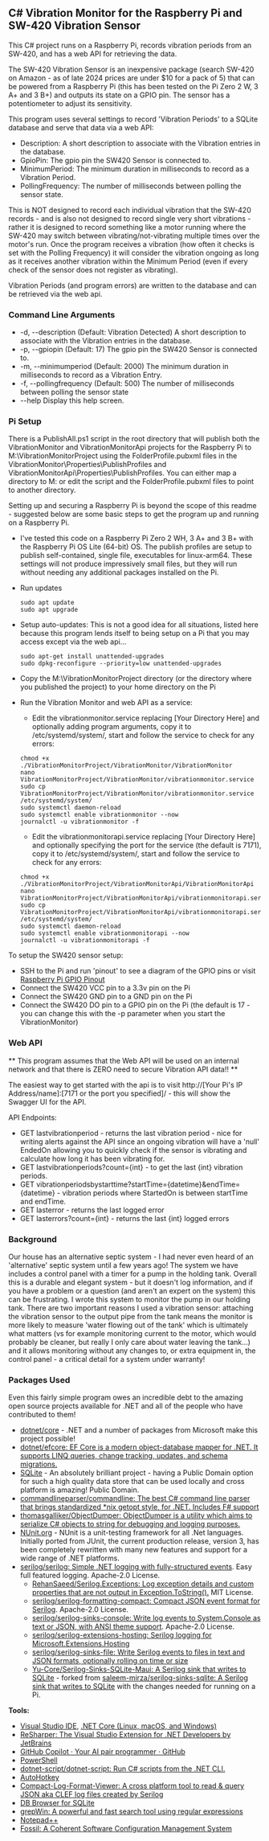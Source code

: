 ## C# Vibration Monitor for the Raspberry Pi and SW-420 Vibration Sensor

This C# project runs on a Raspberry Pi, records vibration periods from an SW-420, and has a web API for retrieving the data.

The SW-420 Vibration Sensor is an inexpensive package (search SW-420 on Amazon - as of late 2024 prices are under $10 for a pack of 5) that can be powered from a Raspberry Pi (this has been tested on the Pi Zero 2 W, 3 A+ and 3 B+) and outputs its state on a GPIO pin. The sensor has a potentiometer to adjust its sensitivity.

This program uses several settings to record 'Vibration Periods' to a SQLite database and serve that data via a web API:
 - Description: A short description to associate with the Vibration entries in the database.
 - GpioPin: The gpio pin the SW420 Sensor is connected to.
 - MinimumPeriod: The minimum duration in milliseconds to record as a Vibration Period.
 - PollingFrequency: The number of milliseconds between polling the sensor state.

This is NOT designed to record each individual vibration that the SW-420 records - and is also not designed to record single very short vibrations - rather it is designed to record something like a motor running where the SW-420 may switch between vibrating/not-vibrating multiple times over the motor's run. Once the program receives a vibration (how often it checks is set with the Polling Frequency) it will consider the vibration ongoing as long as it receives another vibration within the Minimum Period (even if every check of the sensor does not register as vibrating).

Vibration Periods (and program errors) are written to the database and can be retrieved via the web api.

### Command Line Arguments

  - -d, --description         (Default: Vibration Detected) A short description to associate with the Vibration entries in the database.
  - -p, --gpiopin             (Default: 17) The gpio pin the SW420 Sensor is connected to.
  - -m, --minimumperiod       (Default: 2000) The minimum duration in milliseconds to record as a Vibration Entry.
  - -f, --pollingfrequency    (Default: 500) The number of milliseconds between polling the sensor state
  - --help                    Display this help screen.

### Pi Setup

There is a PublishAll.ps1 script in the root directory that will publish both the VibrationMonitor and VibrationMonitorApi projects for the Raspberry Pi to M:\VibrationMonitorProject using the FolderProfile.pubxml files in the VibrationMonitor\Properties\PublishProfiles and VibrationMonitorApi\Properties\PublishProfiles. You can either map a directory to M: or edit the script and the FolderProfile.pubxml files to point to another directory.

Setting up and securing a Raspberry Pi is beyond the scope of this readme - suggested below are some basic steps to get the program up and running on a Raspberry Pi.

 - I've tested this code on a Raspberry Pi Zero 2 WH, 3 A+ and 3 B+ with the Raspberry Pi OS Lite (64-bit) OS. The publish profiles are setup to publish self-contained, single file, executables for linux-arm64. These settings will not produce impressively small files, but they will run without needing any additional packages installed on the Pi.

 - Run updates
	```
	sudo apt update
	sudo apt upgrade
	```

 - Setup auto-updates: This is not a good idea for all situations, listed here because this program lends itself to being setup on a Pi that you may access except via the web api...
	```
	sudo apt-get install unattended-upgrades
	sudo dpkg-reconfigure --priority=low unattended-upgrades
	```
 
 - Copy the M:\VibrationMonitorProject directory (or the directory where you published the project) to your home directory on the Pi

 - Run the Vibration Monitor and web API as a service: 
	- Edit the vibrationmonitor.service replacing [Your Directory Here] and optionally adding program arguments, copy it to /etc/systemd/system/, start and follow the service to check for any errors:
	```
	chmod +x ./VibrationMonitorProject/VibrationMonitor/VibrationMonitor
	nano VibrationMonitorProject/VibrationMonitor/vibrationmonitor.service
	sudo cp VibrationMonitorProject/VibrationMonitor/vibrationmonitor.service /etc/systemd/system/
	sudo systemctl daemon-reload
 	sudo systemctl enable vibrationmonitor --now
	journalctl -u vibrationmonitor -f
	```

	- Edit the vibrationmonitorapi.service replacing [Your Directory Here] and optionally specifying the port for the service (the default is 7171), copy it to /etc/systemd/system/, start and follow the service to check for any errors:
	```
	chmod +x ./VibrationMonitorProject/VibrationMonitorApi/VibrationMonitorApi
	nano VibrationMonitorProject/VibrationMonitorApi/vibrationmonitorapi.service
	sudo cp VibrationMonitorProject/VibrationMonitorApi/vibrationmonitorapi.service /etc/systemd/system/
	sudo systemctl daemon-reload
 	sudo systemctl enable vibrationmonitorapi --now
	journalctl -u vibrationmonitorapi -f
	```

To setup the SW420 sensor setup:
 - SSH to the Pi and run 'pinout' to see a diagram of the GPIO pins or visit [Raspberry Pi GPIO Pinout](https://pinout.xyz/)
 - Connect the SW420 VCC pin to a 3.3v pin on the Pi
 - Connect the SW420 GND pin to a GND pin on the Pi
 - Connect the SW420 DO pin to a GPIO pin on the Pi (the default is 17 - you can change this with the -p parameter when you start the VibrationMonitor)

### Web API

** This program assumes that the Web API will be used on an internal network and that there is ZERO need to secure Vibration API data!! **

The easiest way to get started with the api is to visit http://[Your Pi's IP Address/name]:[7171 or the port you specified]/ - this will show the Swagger UI for the API.

API Endpoints:
 - GET lastvibrationperiod - returns the last vibration period - nice for writing alerts against the API since an ongoing vibration will have a 'null' EndedOn allowing you to quickly check if the sensor is vibrating and calculate how long it has been vibrating for.
 - GET lastvibrationperiods?count={int} - to get the last {int} vibration periods.
 - GET vibrationperiodsbystarttime?startTime={datetime}&endTime={datetime} - vibration periods where StartedOn is between startTime and endTime.
 - GET lasterror - returns the last logged error
 - GET lasterrors?count={int} - returns the last {int} logged errors


### Background

Our house has an alternative septic system - I had never even heard of an 'alternative' septic system until a few years ago! The system we have includes a control panel with a timer for a pump in the holding tank. Overall this is a durable and elegant system - but it doesn't log information, and if you have a problem or a question (and aren't an expert on the system) this can be frustrating. I wrote this system to monitor the pump in our holding tank. There are two important reasons I used a vibration sensor: attaching the vibration sensor to the output pipe from the tank means the monitor is more likely to measure 'water flowing out of the tank' which is ultimately what matters (vs for example monitoring current to the motor, which would probably be cleaner, but really I only care about water leaving the tank...) and it allows monitoring without any changes to, or extra equipment in, the control panel - a critical detail for a system under warranty!

### Packages Used

Even this fairly simple program owes an incredible debt to the amazing open source projects available for .NET and all of the people who have contributed to them!
 - [dotnet/core](https://github.com/dotnet/core) - .NET and a number of packages from Microsoft make this project possible!
 - [dotnet/efcore: EF Core is a modern object-database mapper for .NET. It supports LINQ queries, change tracking, updates, and schema migrations.](https://github.com/dotnet/efcore)
 - [SQLite](https://www.sqlite.org/index.html) - An absolutely brilliant project - having a Public Domain option for such a high quality data store that can be used locally and cross platform is amazing! Public Domain.
 - [commandlineparser/commandline: The best C# command line parser that brings standardized \*nix getopt style, for .NET. Includes F# support](https://github.com/commandlineparser/commandline)
 - [thomasgalliker/ObjectDumper: ObjectDumper is a utility which aims to serialize C# objects to string for debugging and logging purposes.](https://github.com/thomasgalliker/ObjectDumper)
 - [NUnit.org](https://nunit.org/) - NUnit is a unit-testing framework for all .Net languages. Initially ported from JUnit, the current production release, version 3, has been completely rewritten with many new features and support for a wide range of .NET platforms.
 - [serilog/serilog: Simple .NET logging with fully-structured events](https://github.com/serilog/serilog). Easy full featured logging. Apache-2.0 License.
   - [RehanSaeed/Serilog.Exceptions: Log exception details and custom properties that are not output in Exception.ToString().](https://github.com/RehanSaeed/Serilog.Exceptions) MIT License.
   - [serilog/serilog-formatting-compact: Compact JSON event format for Serilog](https://github.com/serilog/serilog-formatting-compact). Apache-2.0 License.
   - [serilog/serilog-sinks-console: Write log events to System.Console as text or JSON, with ANSI theme support](https://github.com/serilog/serilog-sinks-console). Apache-2.0 License.
   - [serilog/serilog-extensions-hosting: Serilog logging for Microsoft.Extensions.Hosting](https://github.com/serilog/serilog-extensions-hosting)
   - [serilog/serilog-sinks-file: Write Serilog events to files in text and JSON formats, optionally rolling on time or size](https://github.com/serilog/serilog-sinks-file)
   - [Yu-Core/Serilog-Sinks-SQLite-Maui: A Serilog sink that writes to SQLite](https://github.com/Yu-Core/Serilog-Sinks-SQLite-Maui) - forked from [saleem-mirza/serilog-sinks-sqlite: A Serilog sink that writes to SQLite](https://github.com/saleem-mirza/serilog-sinks-sqlite) with the changes needed for running on a Pi.

**Tools:**
 - [Visual Studio IDE](https://visualstudio.microsoft.com/), [.NET Core (Linux, macOS, and Windows)](https://dotnet.microsoft.com/download/dotnet-core)
 - [ReSharper: The Visual Studio Extension for .NET Developers by JetBrains](https://www.jetbrains.com/resharper/)
 - [GitHub Copilot · Your AI pair programmer · GitHub](https://github.com/features/copilot)
 - [PowerShell](https://github.com/PowerShell/PowerShell)
 - [dotnet-script/dotnet-script: Run C# scripts from the .NET CLI.](https://github.com/dotnet-script/dotnet-script)
 - [AutoHotkey](https://www.autohotkey.com/)
 - [Compact-Log-Format-Viewer: A cross platform tool to read & query JSON aka CLEF log files created by Serilog](https://github.com/warrenbuckley/Compact-Log-Format-Viewer)
 - [DB Browser for SQLite](https://sqlitebrowser.org/)
 - [grepWin: A powerful and fast search tool using regular expressions](https://github.com/stefankueng/grepWin)
 - [Notepad++](https://notepad-plus-plus.org/)
 - [Fossil: A Coherent Software Configuration Management System](https://fossil-scm.org/home/)
